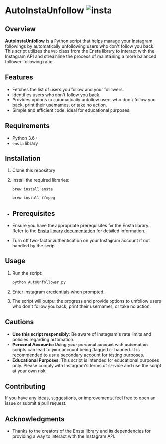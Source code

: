 # AutoInstaUnfollow ![insta](https://github.com/user-attachments/assets/69b6cae4-1880-4a85-bff6-e06ecbcf5e9b)


## Overview

**AutoInstaUnfollow** is a Python script that helps manage your Instagram followings by automatically unfollowing users who don't follow you back. This script utilizes the `Web` class from the Ensta library to interact with the Instagram API and streamline the process of maintaining a more balanced follower-following ratio.

## Features

- Fetches the list of users you follow and your followers.
- Identifies users who don't follow you back.
- Provides options to automatically unfollow users who don't follow you back, print their usernames, or take no action.
- Simple and efficient code, ideal for educational purposes.


## Requirements

- Python 3.6+
- `ensta` library

## Installation

1. Clone this repository

2. Install the required libraries:

    ```bash
    brew install ensta
    ```
    ```bash
    brew install ffmpeg
    ```

- ## Prerequisites

- Ensure you have the appropriate prerequisites for the Ensta library. Refer to the [Ensta library documentation]([#](https://github.com/diezo/Ensta)) for detailed information.
- Turn off two-factor authentication on your Instagram account if not handled by the script.

## Usage

1. Run the script:

    ```bash
    python AutoUnfollower.py
    ```
2. Enter instagram credientials when prompted.
3. The script will output the progress and provide options to unfollow users who don't follow you back, print their usernames, or take no action.

## Cautions

- **Use this script responsibly**: Be aware of Instagram's rate limits and policies regarding automation.
- **Personal Accounts**: Using your personal account with automation scripts can lead to your account being flagged or banned. It is recommended to use a secondary account for testing purposes.
- **Educational Purposes**: This script is intended for educational purposes only. Please comply with Instagram's terms of service and use the script at your own risk.

## Contributing

If you have any ideas, suggestions, or improvements, feel free to open an issue or submit a pull request.

## Acknowledgments

- Thanks to the creators of the Ensta library and its dependencies for providing a way to interact with the Instagram API.
